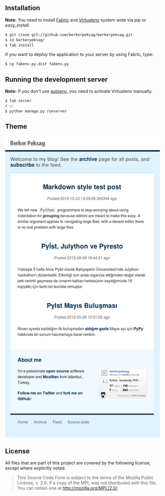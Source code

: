 ## Installation

**Note:** You need to install [Fabric][fabric] and [Virtualenv][venv] system
wide via *pip* or *easy_install*.

```sh
$ git clone git://github.com/berkerpeksag/berkerpeksag.git
$ cd berkerpeksag/
$ fab install
```

If you want to deploy the application to your server by using Fabric, type:

```sh
$ cp fabenv.py.dist fabenv.py
```

## Running the development server

**Note:** If you don't use [autoenv][autoenv], you need to activate
Virtualenv manually.

```sh
$ fab server
# or
$ python manage.py runserver
```

## Theme

![](assets/screenshot.png)

## License

All files that are part of this project are covered by the following license,
except where explicitly noted.

> This Source Code Form is subject to the terms of the Mozilla Public
> License, v. 2.0. If a copy of the MPL was not distributed with this
> file, You can obtain one at http://mozilla.org/MPL/2.0/.

[fabric]: http://fabfile.org
[venv]: http://virtualenv.org
[autoenv]: https://github.com/kennethreitz/autoenv
